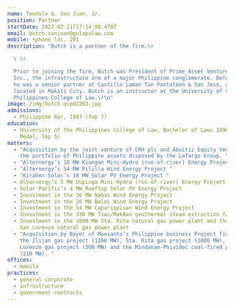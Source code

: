 ```yaml
---
name: Teodulo G. San Juan, Jr.
position: Partner
startDate: 2022-02-21T17:14:00.470Z
email: butch.sanjuan@gulapalaw.com
mobile: +phone loc. 201
description: "Butch is a partner of the firm.\r

  \ \r

  Prior to joining the firm, Butch was President of Prime Asset Ventures,
  Inc., the infrastructure arm of a major Philippine conglomerate. Before that
  he was a senior partner at Castillo Laman Tan Pantaleon & San Jose, a law firm
  located in Makati City. Butch is an instructor at the University of the
  Philippines College of Law.\r\n"
image: /img/butch-qcp02263.jpg
admissions:
  - Philippine Bar, 1997 (Top 7)
education:
  - University of the Philippines College of Law, Bachelor of Laws 1996 (Dean’s
    Medal, Top 5)
matters:
  - "Acquisition by the joint venture of CRH plc and Aboitiz Equity Ventures of
    the portfolio of Philippine assets disposed by the Lafarge Group. "
  - "Alternergy’s 18 MW Kiangan Mini-Hydro (run-of-river) Energy Project "
  - "Alternergy’s 54 MW Pililla Wind Energy Project "
  - "Kirahon Solar’s 10 MW Solar PV Energy Project "
  - Alternergy’s 5 MW Dupinga Mini-Hydro (run-of-river) Energy Project
  - Solar Pacific’s 4 MW Rooftop Solar PV Energy Project
  - Investment in the 36 MW Nabas Wind Energy Project
  - Investment in the 26 MW Baloi Wind Energy Project
  - Investment in the 54 MW Caparispisan Wind Energy Project
  - Investment in the 330 MW Tiwi/MakBan geothermal steam extraction facilities
  - Investment in the 1000 MW Sta. Rita natural gas power plant and the 500 MW
    San Lorenzo natural gas power plant
  - "Acquisition by Bayer of Monsanto’s Philippine business Project financing of
    the Ilijan gas project (1200 MW), Sta. Rita gas project (1000 MW), San
    Lorenzo gas project (500 MW) and the Mindanao-Phividec coal-fired project
    (210 MW). "
offices:
  - manila
practices:
  - general-corporate
  - infrastructure
  - government-contracts
---
```

